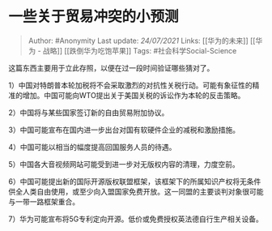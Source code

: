 # 一些关于贸易冲突的小预测

> Author: #Anonymity
Last update: *24/07/2021* 
Links: [[华为的未来]] [[华为 - 战略]] [[跌倒华为吃饱苹果]]
Tags: #社会科学Social-Science 

这篇东西主要用于立此存照，以便在过一段时间验证哪些猜对了。

1）中国对特朗普本轮加税将不会采取激烈的对抗性关税行动。可能有象征性的精准的增加。中国可能向WTO提出关于美国关税的诉讼作为本轮的反击策略。

2）中国将与某些国家签订新的自由贸易附加协议。

3）中国可能宣布在国内进一步出台对国有软硬件企业的减税和激励措施。

4）中国可能以相当的幅度提高回国服务人员的待遇。

5）中国各大音视频网站可能受到进一步对无版权内容的清理，力度空前。

6）中国可能提出新的国际开源版权联盟框架，该框架下的所属知识产权将无条件供全人类自由使用，或至少向入盟国家免费开放。这一同盟的主要谈判对象很可能与一带一路框架重合。

7）华为可能宣布将5G专利定向开源。低价或免费授权英法德自行生产相关设备。

